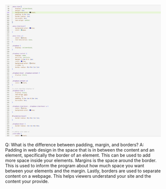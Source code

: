 

<img src="images/Screenshot.png"/>

Q: What is the difference between padding, margin, and borders?
A: Padding in web design in the space that is in between the content and an element, specifically the border of an element. This can be used to add more space inside your elements. Margins is the space around the border. This is used to inform the program about how much space you want between your elements and the margin. Lastly, borders are used to separate content on a webpage.  This helps viewers understand your site and the content your provide. 

